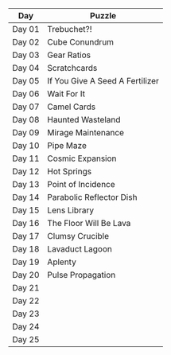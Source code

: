 
| Day  | Puzzle |
| ---- | ------ |
| Day 01  | Trebuchet?!  |
| Day 02  | Cube Conundrum  |
| Day 03  | Gear Ratios  |
| Day 04  | Scratchcards  |
| Day 05  | If You Give A Seed A Fertilizer  |
| Day 06  | Wait For It  |
| Day 07  | Camel Cards  |
| Day 08  | Haunted Wasteland  |
| Day 09  | Mirage Maintenance  |
| Day 10  | Pipe Maze  |
| Day 11  | Cosmic Expansion  |
| Day 12  | Hot Springs  |
| Day 13  | Point of Incidence  |
| Day 14  | Parabolic Reflector Dish  |
| Day 15  | Lens Library  |
| Day 16  | The Floor Will Be Lava  |
| Day 17  | Clumsy Crucible  |
| Day 18  | Lavaduct Lagoon  |
| Day 19  | Aplenty  |
| Day 20  | Pulse Propagation  |
| Day 21  |   |
| Day 22  |   |
| Day 23  |   |
| Day 24  |   |
| Day 25  |   |
